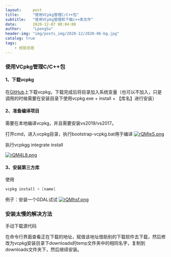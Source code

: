 ```yaml
---
layout:     post
title:      "使用VCpkg管理C/C++包"
subtitle:   "使用VCpkg管理和下载c++库文件"
date:       2020-12-07 00:04:00
author:     "LpengSu"
header-img: "img/posts_img/2020-12/2020-06-bg.jpg"
catalog: true
tags:
    - 经验总结
---
```


### 使用VCpkg管理C/C++包

#### 1、下载vcpkg

在[GitHub](https://github.com/microsoft/vcpkg)上下载vcpkg，下载完成后将目录加入系统变量（也可以不加入，只是调用的时候需要在安装目录下使用vcpkg.exe + install + 【库名】进行安装）

#### 2、准备编译项目

需要在本地编译vcpkg，并且需要安装vs2019/vs2017。

打开cmd，进入vcpkg目录，执行bootstrap-vcpkg.bat用于编译
[![rQMIeS.png](https://s3.ax1x.com/2020/12/15/rQMIeS.png)](https://imgchr.com/i/rQMIeS)



执行vcpkgg integrate install

[![rQM4L8.png](https://s3.ax1x.com/2020/12/15/rQM4L8.png)](https://imgchr.com/i/rQM4L8)

#### 3、安装第三方库

使用

```c
vcpkg install + [name]
```

例子：安装一个GDAL试试
[![rQMhsf.png](https://s3.ax1x.com/2020/12/15/rQMhsf.png)](https://imgchr.com/i/rQMhsf)

### 安装太慢的解决方法

手动下载源代码

在命令行界面查看正在下载的地址，赋值该地址借助别的下载软件去下载，然后修改为vcpkg安装目录下downloads的temp文件夹中的相同名字，复制到downloads文件夹下，然后继续安装。